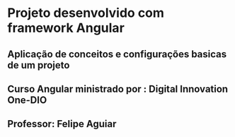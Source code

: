 
# Projeto desenvolvido com  framework Angular 
## Aplicação de conceitos e configurações basicas de um projeto
## Curso Angular ministrado por : Digital Innovation One-DIO
## Professor: Felipe Aguiar
